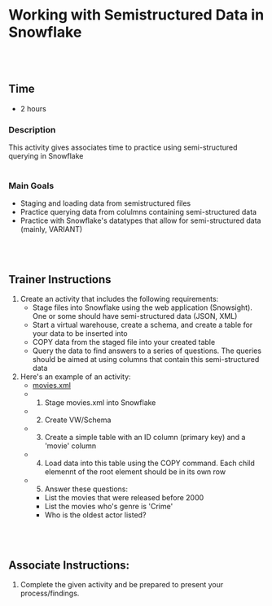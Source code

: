 # Working with Semistructured Data in Snowflake
<br />
<br />

## Time
- 2 hours

### Description
This activity gives associates time to practice using semi-structured querying in Snowflake
<br />
<br />

### Main Goals
- Staging and loading data from semistructured files
- Practice querying data from colulmns containing semi-structured data
- Practice with Snowflake's datatypes that allow for semi-structured data (mainly, VARIANT)
<br />
<br/>

## Trainer Instructions
1. Create an activity that includes the following requirements:
    -	Stage files into Snowflake using the web application (Snowsight). One or some should have semi-structured data (JSON, XML)
    -	Start a virtual warehouse, create a schema, and create a table for your data to be inserted into
    -	COPY data from the staged file into your created table
    -	Query the data to find answers to a series of questions. The queries should be aimed at using columns that contain this semi-structured data
2. Here's an example of an activity:
    -	[movies.xml](../resources/movies.xml)
    -	1) Stage movies.xml into Snowflake
    -	2) Create VW/Schema
    -   3) Create a simple table with an ID column (primary key) and a 'movie' column
    -	4) Load data into this table using the COPY command. Each child elemennt of the root element should be in its own row
    -   5) Answer these questions:
		- List the movies that were released before 2000
		- List the movies who's genre is 'Crime'
		- Who is the oldest actor listed?

<br />
<br />

## Associate Instructions: 
1. Complete the given activity and be prepared to present your process/findings.
<br />
<br />
